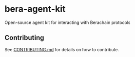 # bera-agent-kit
Open-source agent kit for interacting with Berachain protocols

## Contributing

See [CONTRIBUTING.md](./CONTRIBUTING.md) for details on how to contribute.
